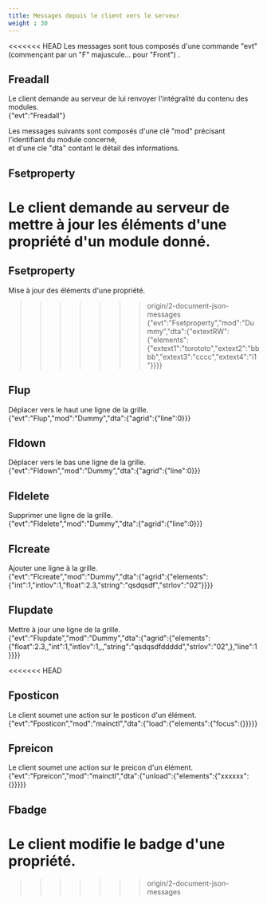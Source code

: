 ```yaml
---
title: Messages depuis le client vers le serveur
weight : 30
---
```

<<<<<<< HEAD
Les messages sont tous composés d'une commande "evt" (commençant par un "F" majuscule... pour "Front") .

## Freadall
Le client demande au serveur de lui renvoyer l'intégralité du contenu des modules.  
{"evt":"Freadall"}

Les messages suivants sont composés d'une clé "mod" précisant l'identifiant du module concerné,  
et d'une cle "dta" contant le détail des informations.

## Fsetproperty
Le client demande au serveur de mettre à jour les éléments d'une propriété d'un module donné.
=======

## Fsetproperty
Mise à jour des éléments d'une propriété.  
>>>>>>> origin/2-document-json-messages
{"evt":"Fsetproperty","mod":"Dummy","dta":{"extextRW":{"elements":{"extext1":"torototo","extext2":"bbbb","extext3":"cccc","extext4":"i1"}}}}

## Flup
Déplacer vers le haut une ligne de la grille.  
{"evt":"Flup","mod":"Dummy","dta":{"agrid":{"line":0}}}
## Fldown
Déplacer vers le bas une ligne de la grille.  
{"evt":"Fldown","mod":"Dummy","dta":{"agrid":{"line":0}}}

## Fldelete
Supprimer une ligne de la grille.  
{"evt":"Fldelete","mod":"Dummy","dta":{"agrid":{"line":0}}}

## Flcreate
Ajouter une ligne à la grille.  
{"evt":"Flcreate","mod":"Dummy","dta":{"agrid":{"elements":{"int":1,"intlov":1,"float":2.3,"string":"qsdqsdf","strlov":"02"}}}}

## Flupdate
Mettre à jour une ligne de la grille.  
{"evt":"Flupdate","mod":"Dummy","dta":{"agrid":{"elements":{"float":2.3,,"int":1,"intlov":1,,,"string":"qsdqsdfddddd","strlov":"02",},"line":1}}}}

<<<<<<< HEAD
## Fposticon
Le client soumet une action sur le posticon d'un élément.  
{"evt":"Fposticon","mod":"mainctl","dta":{"load":{"elements":{"focus":{}}}}}

## Fpreicon
Le client soumet une action sur le preicon d'un élément.  
{"evt":"Fpreicon","mod":"mainctl","dta":{"unload":{"elements":{"xxxxxx":{}}}}}

## Fbadge
Le client modifie le badge d'une propriété.  
=======
>>>>>>> origin/2-document-json-messages
